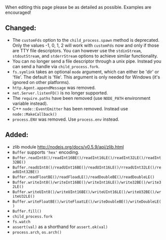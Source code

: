 When editing this page please be as detailed as possible. Examples are encouraged!

## Changed:

 * The `customFds` option to the `child_process.spawn` method is deprecated. Only the values -1, 0, 1, 2 will work with `customFds` now and only if those are TTY file descriptors. You can however use the `stdinStream`, `stdoutStream`, and `stderrStream` options to achieve similar functionality.
 * You can no longer send a file descriptor through a unix pipe. Instead you can send a handle via `child_process.fork`.
 * `fs.symlink` takes an optional `mode` argument, which can either be 'dir' or 'file'.  The default is 'file'.  This argument is only needed for Windows (it's ignored on other platforms).
 * `http.Agent.appendMessage` was removed.
 * `net.Server.listenFD()` is no longer supported.
 * The `require.paths` have been removed (use `NODE_PATH` environment variable instead).
 * C++ `node::EventEmitter` has been removed. Instead use `node::MakeCallback()`
 * `process.ENV` was removed. Use `process.env` instead.

## Added:

 * zlib module http://nodejs.org/docs/v0.5.9/api/zlib.html
 * `Buffer` supports `'hex'` encoding.
 * `Buffer.readInt8()/readInt16BE()/readInt16LE()/readInt32LE()/readInt32BE()`
 * `Buffer.readUInt8()/readUInt16BE()/readUInt16LE()/rreadUInt32LE()/readUInt32BE()`
 * `Buffer.readFloatBE()/readFloadLE()/readDoubleBE()/readDoubleLE()`
 * `Buffer.writeInt8()/writeInt16BE()/writeInt16LE()/write32BE()/write32LE()`
 * `Buffer.writeUInt8()/writeUInt16BE()/writeUInt16LE()/writeU32BE()/writeU32LE()`
 * `Buffer.writeFloatBE()/writeFloatLE()/writeDoubleBE()/writeDoubleLE()`
 * `Buffer.fill()`
 * `child_process.fork`
 * `fs.watch`
 * `assert(val)` as a shorthand for `assert.ok(val)`
 * `process.arch`, `os.arch()`